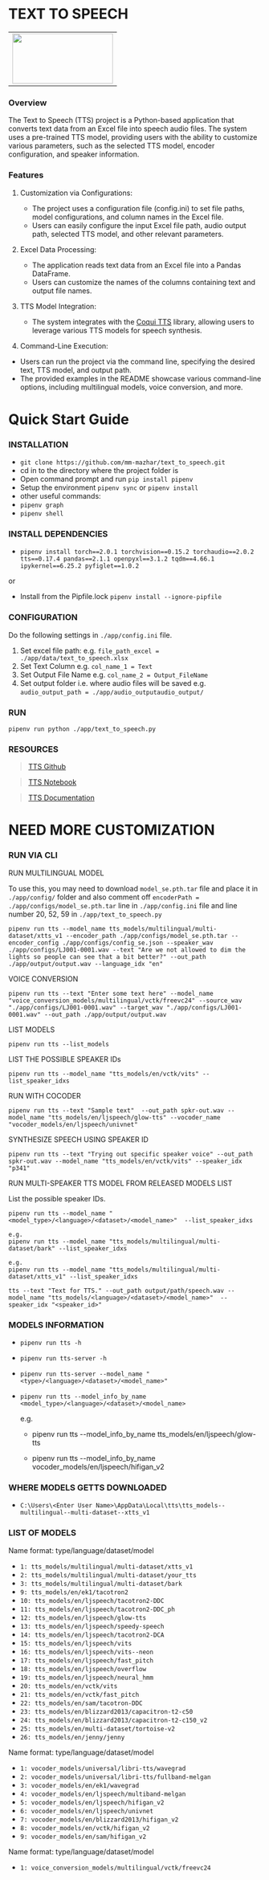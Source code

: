 # TEXT TO SPEECH

<table style="width:100%" align="center">
  <tr>
    <td><img src="https://i.imgur.com/Ku7jCo0.jpg" width="200px" height=100px/></td>
  </tr>
</table>

### Overview

The Text to Speech (TTS) project is a Python-based application that converts text data from an Excel file into speech audio files. The system uses a pre-trained TTS model, providing users with the ability to customize various parameters, such as the selected TTS model, encoder configuration, and speaker information.

### Features

1. Customization via Configurations:

   - The project uses a configuration file (config.ini) to set file paths, model configurations, and column names in the Excel file.
   - Users can easily configure the input Excel file path, audio output path, selected TTS model, and other relevant parameters.

2. Excel Data Processing:

   - The application reads text data from an Excel file into a Pandas DataFrame.
   - Users can customize the names of the columns containing text and output file names.

3. TTS Model Integration:

   - The system integrates with the [Coqui TTS](https://github.com/coqui-ai/TTS) library, allowing users to leverage various TTS models for speech synthesis.

4. Command-Line Execution:

- Users can run the project via the command line, specifying the desired text, TTS model, and output path.
- The provided examples in the README showcase various command-line options, including multilingual models, voice conversion, and more.

# Quick Start Guide

### INSTALLATION

- `git clone https://github.com/mm-mazhar/text_to_speech.git`
- cd in to the directory where the project folder is
- Open command prompt and run `pip install pipenv`
- Setup the environment `pipenv sync` or `pipenv install`
- other useful commands:
- `pipenv graph`
- `pipenv shell`

### INSTALL DEPENDENCIES

- `pipenv install torch==2.0.1 torchvision==0.15.2 torchaudio==2.0.2 tts==0.17.4 pandas==2.1.1 openpyxl==3.1.2 tqdm==4.66.1 ipykernel==6.25.2 pyfiglet==1.0.2`

or

- Install from the Pipfile.lock `pipenv install --ignore-pipfile`

### CONFIGURATION

Do the following settings in `./app/config.ini` file.

1.  Set excel file path: e.g. `file_path_excel = ./app/data/text_to_speech.xlsx`
2.  Set Text Column e.g. `col_name_1 = Text`
3.  Set Output File Name e.g. `col_name_2 = Output_FileName`
4.  Set output folder i.e. where audio files will be saved e.g. `audio_output_path = ./app/audio_outputaudio_output/`

### RUN

    pipenv run python ./app/text_to_speech.py

### RESOURCES

> [TTS Github](https://github.com/coqui-ai/TTS)

> [TTS Notebook](https://github.com/coqui-ai/TTS/blob/dev/notebooks/Tutorial_1_use-pretrained-TTS.ipynb)

> [TTS Documentation](https://tts.readthedocs.io/en/latest/inference.html)

# NEED MORE CUSTOMIZATION

### RUN VIA CLI

RUN MULTILINGUAL MODEL

To use this, you may need to download `model_se.pth.tar` file and place it in `./app/config/` folder and also comment off `encoderPath = ./app/configs/model_se.pth.tar` line in `./app/config.ini` file and line number 20, 52, 59 in `./app/text_to_speech.py`

`pipenv run tts --model_name tts_models/multilingual/multi-dataset/xtts_v1 --encoder_path ./app/configs/model_se.pth.tar --encoder_config ./app/configs/config_se.json --speaker_wav ./app/configs/LJ001-0001.wav --text "Are we not allowed to dim the lights so people can see that a bit better?" --out_path ./app/output/output.wav --language_idx "en"`

VOICE CONVERSION

`pipenv run tts --text "Enter some text here" --model_name "voice_conversion_models/multilingual/vctk/freevc24" --source_wav "./app/configs/LJ001-0001.wav" --target_wav "./app/configs/LJ001-0001.wav" --out_path ./app/output/output.wav`

LIST MODELS

`pipenv run tts --list_models`

LIST THE POSSIBLE SPEAKER IDs

`pipenv run tts --model_name "tts_models/en/vctk/vits" --list_speaker_idxs`

RUN WITH COCODER

`pipenv run tts --text "Sample text"  --out_path spkr-out.wav --model_name "tts_models/en/ljspeech/glow-tts" --vocoder_name "vocoder_models/en/ljspeech/univnet"`

SYNTHESIZE SPEECH USING SPEAKER ID

`pipenv run tts --text "Trying out specific speaker voice" --out_path spkr-out.wav --model_name "tts_models/en/vctk/vits" --speaker_idx "p341"`

RUN MULTI-SPEAKER TTS MODEL FROM RELEASED MODELS LIST

List the possible speaker IDs.

`pipenv run tts --model_name "<model_type>/<language>/<dataset>/<model_name>"  --list_speaker_idxs`

    e.g.
    pipenv run tts --model_name "tts_models/multilingual/multi-dataset/bark" --list_speaker_idxs

    e.g.
    pipenv run tts --model_name "tts_models/multilingual/multi-dataset/xtts_v1" --list_speaker_idxs

    tts --text "Text for TTS." --out_path output/path/speech.wav --model_name "tts_models/<language>/<dataset>/<model_name>"  --speaker_idx "<speaker_id>"

### MODELS INFORMATION

- `pipenv run tts -h`

- `pipenv run tts-server -h`

- `pipenv run tts-server --model_name "<type>/<language>/<dataset>/<model_name>"`

- `pipenv run tts --model_info_by_name <model_type>/<language>/<dataset>/<model_name>`

  e.g.

  - pipenv run tts --model_info_by_name tts_models/en/ljspeech/glow-tts

  - pipenv run tts --model_info_by_name vocoder_models/en/ljspeech/hifigan_v2

### WHERE MODELS GETTS DOWNLOADED

- `C:\Users\<Enter User Name>\AppData\Local\tts\tts_models--multilingual--multi-dataset--xtts_v1`

### LIST OF MODELS

Name format: type/language/dataset/model

- `1: tts_models/multilingual/multi-dataset/xtts_v1`
- `2: tts_models/multilingual/multi-dataset/your_tts`
- `3: tts_models/multilingual/multi-dataset/bark`
- `9: tts_models/en/ek1/tacotron2`
- `10: tts_models/en/ljspeech/tacotron2-DDC`
- `11: tts_models/en/ljspeech/tacotron2-DDC_ph`
- `12: tts_models/en/ljspeech/glow-tts`
- `13: tts_models/en/ljspeech/speedy-speech`
- `14: tts_models/en/ljspeech/tacotron2-DCA`
- `15: tts_models/en/ljspeech/vits`
- `16: tts_models/en/ljspeech/vits--neon`
- `17: tts_models/en/ljspeech/fast_pitch`
- `18: tts_models/en/ljspeech/overflow`
- `19: tts_models/en/ljspeech/neural_hmm`
- `20: tts_models/en/vctk/vits`
- `21: tts_models/en/vctk/fast_pitch`
- `22: tts_models/en/sam/tacotron-DDC`
- `23: tts_models/en/blizzard2013/capacitron-t2-c50`
- `24: tts_models/en/blizzard2013/capacitron-t2-c150_v2`
- `25: tts_models/en/multi-dataset/tortoise-v2`
- `26: tts_models/en/jenny/jenny`

Name format: type/language/dataset/model

- `1: vocoder_models/universal/libri-tts/wavegrad`
- `2: vocoder_models/universal/libri-tts/fullband-melgan`
- `3: vocoder_models/en/ek1/wavegrad`
- `4: vocoder_models/en/ljspeech/multiband-melgan`
- `5: vocoder_models/en/ljspeech/hifigan_v2`
- `6: vocoder_models/en/ljspeech/univnet`
- `7: vocoder_models/en/blizzard2013/hifigan_v2`
- `8: vocoder_models/en/vctk/hifigan_v2`
- `9: vocoder_models/en/sam/hifigan_v2`

Name format: type/language/dataset/model

- `1: voice_conversion_models/multilingual/vctk/freevc24`
